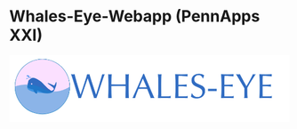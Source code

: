# Whales-Eye-Webapp (PennApps XXI)
![Image of Whales-Eye](https://github.com/VishwajeetJK/Whales-Eye-Webapp/blob/master/WHALES-EYE_LOGO.png)

